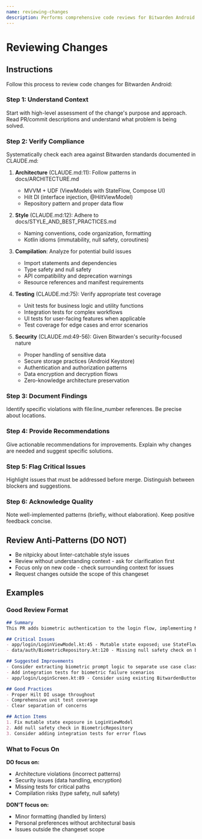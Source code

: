 ```yaml
---
name: reviewing-changes
description: Performs comprehensive code reviews for Bitwarden Android projects, verifying architecture compliance, style guidelines, compilation safety, test coverage, and security requirements. Use when reviewing pull requests, checking commits, analyzing code changes, verifying Bitwarden coding standards, evaluating MVVM patterns, checking Hilt DI usage, reviewing security implementations, or assessing test coverage. Automatically invoked by CI pipeline or manually for interactive code reviews.
---
```


# Reviewing Changes

## Instructions

Follow this process to review code changes for Bitwarden Android:

### Step 1: Understand Context

Start with high-level assessment of the change's purpose and approach. Read PR/commit descriptions and understand what problem is being solved.

### Step 2: Verify Compliance

Systematically check each area against Bitwarden standards documented in CLAUDE.md:

1. **Architecture** (CLAUDE.md:11): Follow patterns in docs/ARCHITECTURE.md
   - MVVM + UDF (ViewModels with StateFlow, Compose UI)
   - Hilt DI (interface injection, @HiltViewModel)
   - Repository pattern and proper data flow

2. **Style** (CLAUDE.md:12): Adhere to docs/STYLE_AND_BEST_PRACTICES.md
   - Naming conventions, code organization, formatting
   - Kotlin idioms (immutability, null safety, coroutines)

3. **Compilation**: Analyze for potential build issues
   - Import statements and dependencies
   - Type safety and null safety
   - API compatibility and deprecation warnings
   - Resource references and manifest requirements

4. **Testing** (CLAUDE.md:75): Verify appropriate test coverage
   - Unit tests for business logic and utility functions
   - Integration tests for complex workflows
   - UI tests for user-facing features when applicable
   - Test coverage for edge cases and error scenarios

5. **Security** (CLAUDE.md:49-56): Given Bitwarden's security-focused nature
   - Proper handling of sensitive data
   - Secure storage practices (Android Keystore)
   - Authentication and authorization patterns
   - Data encryption and decryption flows
   - Zero-knowledge architecture preservation

### Step 3: Document Findings

Identify specific violations with file:line_number references. Be precise about locations.

### Step 4: Provide Recommendations

Give actionable recommendations for improvements. Explain why changes are needed and suggest specific solutions.

### Step 5: Flag Critical Issues

Highlight issues that must be addressed before merge. Distinguish between blockers and suggestions.

### Step 6: Acknowledge Quality

Note well-implemented patterns (briefly, without elaboration). Keep positive feedback concise.

## Review Anti-Patterns (DO NOT)

- Be nitpicky about linter-catchable style issues
- Review without understanding context - ask for clarification first
- Focus only on new code - check surrounding context for issues
- Request changes outside the scope of this changeset

## Examples

### Good Review Format

```markdown
## Summary
This PR adds biometric authentication to the login flow, implementing MVVM pattern with proper state management.

## Critical Issues
- app/login/LoginViewModel.kt:45 - Mutable state exposed; use StateFlow instead of MutableStateFlow
- data/auth/BiometricRepository.kt:120 - Missing null safety check on biometricPrompt result

## Suggested Improvements
- Consider extracting biometric prompt logic to separate use case class
- Add integration tests for biometric failure scenarios
- app/login/LoginScreen.kt:89 - Consider using existing BitwardenButton component

## Good Practices
- Proper Hilt DI usage throughout
- Comprehensive unit test coverage
- Clear separation of concerns

## Action Items
1. Fix mutable state exposure in LoginViewModel
2. Add null safety check in BiometricRepository
3. Consider adding integration tests for error flows
```

### What to Focus On

**DO focus on:**
- Architecture violations (incorrect patterns)
- Security issues (data handling, encryption)
- Missing tests for critical paths
- Compilation risks (type safety, null safety)

**DON'T focus on:**
- Minor formatting (handled by linters)
- Personal preferences without architectural basis
- Issues outside the changeset scope
